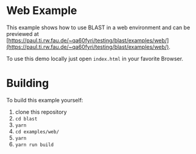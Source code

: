 # Web Example
This example shows how to use BLAST in a web environment and can be previewed at [https://paul.ti.rw.fau.de/~qa60fyri/testing/blast/examples/web/](https://paul.ti.rw.fau.de/~qa60fyri/testing/blast/examples/web/).

To use this demo locally just open `index.html` in your favorite Browser.

# Building
To build this example yourself:
1. clone this repository
2. `cd blast`
3. `yarn`
4. `cd examples/web/`
5. `yarn`
6. `yarn run build`
